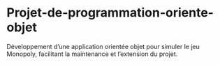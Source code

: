 # Projet-de-programmation-oriente-objet
Développement d’une application orientée objet pour simuler le jeu Monopoly, facilitant la maintenance et l’extension du projet.
